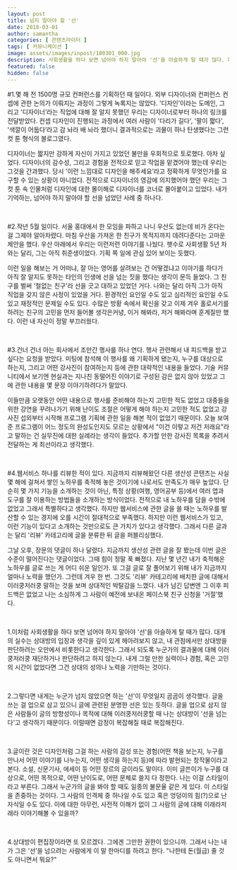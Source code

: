 ```yaml
---
layout: post
title: 넘지 말아야 할 '선'
date: 2018-03-01
author: samantha
categories: [ 콘텐츠라이터 ]
tags: [ 커뮤니케이션 ]
image: assets/images/inpost/180301_000.jpg
description: 사회생활을 하다 보면 넘어야 하지 말아야 '선'을 아슬하게 탈 때가 많다. 대개는 상대방의 입장과 생각을 깊이 있게 헤아려보지 않고, 내 관점에서만 상대방을 판단하려는 오만에서 비롯한다고 생각한다.
featured: false
hidden: false
---
```


#1.몇 해 전 1500명 규모 컨퍼런스를 기획하던 때 일이다. 외부 디자이너와 컨퍼런스 컨셉에 관한 논의가 이뤄지는 과정이 그렇게 녹록지는 않았다. '디자인’이라는 도메인, 그리고 '디자이너’라는 직업에 대해 잘 알지 못했던 우리는 디자이너로부터 하나의 링크를 전달받았다. 컨셉 디자인이 진행되는 과정에서 여러 사람이 '다리가 길다', '팔이 짧다', '색깔이 어둡다’라고 감 놔라 배 놔라 했더니 결과적으로는 괴물이 하나 탄생했다는 그런 컷 툰 형식의 블로그였다.

디자이너는 짧지만 강하게 자신이 가지고 있었던 불만을 우회적으로 토로했다. 아차 싶었다. 디자이너의 감수성, 그리고 경험을 전적으로 믿고 작업을 맡겼어야 했는데 우리는 그것을 간과했다. 당시 '이런 느낌대로 디자인을 해주세요’라고 정확하게 무엇인가를 요구할 수 있는 상황이 아니었다. 전적으로 디자이너의 영감에 의지했어야 했던 우리는 그 컷 툰 속 인물처럼 디자인에 대한 몰이해로 디자이너를 코너로 몰아붙이고 있었다. 내가 기억하는, 넘어야 하지 말아야 할 선을 넘었던 사례 중 하나다.

<br/>

#2.작년 5월 일이다. 서울 홍대에서 한 모임을 파하고 나니 우산도 없는데 비가 온다는 걸 그제야 알아차렸다. 마침 우산을 가져온 한 친구가 목적지까지 데려다준다는 고마운 제안을 했다. 우산 아래에서 우리는 이런저런 이야기를 나눴다. 햇수로 사회생활 5년 차와는 달리, 그는 아직 취준생이었다. 기획 쪽 일에 관심 있어 보이는 듯했다.

이런 일을 해보는 거 어떠냐, 잘 아는 영어를 살려보는 건 어떻겠냐고 이야기를 하다가 아직 잘 알지도 못하는 타인의 인생에 선을 넘는 짓을 했다는 생각이 문득 들었다. 그 친구를 벌써 '철없는 친구'라 선을 긋고 대하고 있었던 거다. 나와는 달리 아직 그가 아직 직업을 갖지 않은 사정이 있었을 거다. 환경적인 요인일 수도 있고 심리적인 요인일 수도 있고 재정적인 문제일 수도 있다. 수많은 방황 속에서 확신을 갖고 이제 겨우 홀로서기를 하려는 친구의 고민을 먼저 들어볼 생각은커녕, 이거 해봐라, 저거 해봐라며 훈계질만 했다. 이런 내 자신이 정말 부끄러웠다.

<br/>

#3.건너 건너 아는 회사에서 조만간 행사를 하나 연다. 행사 관련해서 내 피드백을 받고 싶다는 요청을 받았다. 미팅에 참석해 이 행사를 왜 기획하게 됐는지, 누구를 대상으로 하는지, 그리고 어떤 강사진이 참여하는지 등에 관한 대략적인 내용을 들었다. 기술 커뮤니티에서 보기엔 현실과는 지나친 동떨어진 이야기로 구성된 감은 없지 않아 있었고 그에 관한 내용을 몇 문장 이야기하려다가 말았다.

이들만큼 오랫동안 어떤 내용으로 행사를 준비해야 하는지 고민한 적도 없었고 대중들을 위한 강연을 꾸려나가기 위해 난이도 조절은 어떻게 해야 하는지 고민한 적도 없었고 강사진 섭외부터 시작해 프로그램 기획에 관한 일을 해본 적이 없었기 때문이다. 오늘 보여준 프로그램이 어느 정도의 완성도인지도 모르는 상황에서 "이건 이렇고 저건 저래요"라고 말하는 건 실무진에 대한 실례라는 생각이 들었다. 추가할 만한 강사진 목록을 추려서 전달하는 게 최선이라고 생각했다.

<br/>

#4.웹서비스 하나를 리뷰한 적이 있다. 지금까지 리뷰해왔던 다른 생산성 콘텐츠는 사실 몇 해에 걸쳐서 쌓인 노하우를 축적해 놓은 것이기에 나로서도 만족도가 매우 높았다. 단순히 몇 가지 기능을 소개하는 것이 아닌, 특정 상황(여행, 영어공부 등)에서 여러 앱과 도구를 잘 이용하는 방법들을 소개하는 방식이었다. 전적으로 내 노하우를 담을 수밖에 없었고 그래서 특별하다고 생각했다. 하지만 웹서비스에 관한 글을 쓸 때는 노하우를 발산할 수 있는 경지에 오를 시간이 절대적으로 부족했다. 하지만 이런 웹서비스가 있고, 이런 기능이 있다고 소개하는 것만으로도 큰 가치가 있다고 생각했다. 그래서 다른 글과는 달리 '리뷰' 카테고리에 글을 분류한 뒤 글을 퍼블리싱했다.

그날 오후, 장문의 댓글이 하나 달렸다. 지금까지 생산성 관련 글을 잘 봤는데 이번 글은 수준이 떨어진다는 댓글이었다. 그때 힘이 정말 푹 빠졌다. 지난 몇 년간 내가 축적해온 노하우를 글로 쓰는 게 어디 쉬운 일인가. 또 그걸 글로 잘 풀어보기 위해 내가 지금까지 얼마나 노력을 했던가. 그런데 겨우 한 번. 그것도 '리뷰' 카테고리에 배치한 글에 대해서 이러쿵저러쿵 말하는 것을 보며 상대적인 박탈감을 느꼈다. 내가 남긴 답변엔 그 이후 피드백은 없었고 나는 소심하게 그 사람이 예전에 보내온 페이스북 친구 신청을 '거절’했다.

<br/>

1.이처럼 사회생활을 하다 보면 넘어야 하지 말아야 '선'을 아슬하게 탈 때가 많다. 대개의 실수는 상대방의 입장과 생각을 깊이 있게 헤아려보지 않고, 내 관점에서만 상대방을 판단하려는 오만에서 비롯한다고 생각한다. 그래서 되도록 누군가의 결과물에 대해 이러쿵저러쿵 재단하거나 판단하려고 하지 않는다. 내게 그럴 만한 실력이나 경험, 혹은 고민의 시간이 없었다면 그건 상대의 성의나 노력을 기만하는 것이다.

<br/>

2.그렇다면 내게는 누군가 넘지 않았으면 하는 '선'이 무엇일지 곰곰이 생각했다. 글을 쓰는 걸 업으로 삼고 있으니 글에 관련된 분명한 선은 있는 듯하다. 글을 업으로 삼지 않은 사람들이 글의 방향성이나 목적에 대해 이러쿵저러쿵할 때 나는 상대방이 '선을 넘는다'고 생각하기 때문이다. 이럴때면 감정이 복잡해질 때로 복잡해진다.

<br/>

3.글이란 것은 디자인처럼 그걸 하는 사람의 감성 또는 경험(어떤 책을 보는지, 누구를 만나서 어떤 이야기를 나누는지, 어떤 생각을 하는지 등)에 따라 발현되는 창작물이라고 본다. 소설, 신문기사, 에세이 등 어떤 장르의 글이라도 말이다. 이미 글쓴이가 누구를 대상으로, 어떤 목적으로, 어떤 난이도로, 어떤 문체로 쓸지 다 정한다. 나는 이걸 스타일이라고 부른다. 그래서 누군가의 글을 봐야 할 때도 일종의 불문율 같은 게 있다. 이 스타일을 존중하는 것이다. 그 사람의 인격체 중 하나일 수도 있고 혹은 엉덩이의 힘(?)으로 난 자식일 수도 있다. 이에 대한 아무런, 사전적 이해가 없이 그 사람의 글에 대해 이래라저래라 이야기해볼 수 있을까?

<br/>

4.상대방이 편집장이라면 또 모르겠다. 그에겐 그만한 권한이 있으니까. 그래서 나는 내가 그은 '선’을 넘으려는 사람에게 이 말 한마디를 하려고 한다. "나한테 돈(월급) 줄 것도 아니면서 뭐요?"

<br/>
